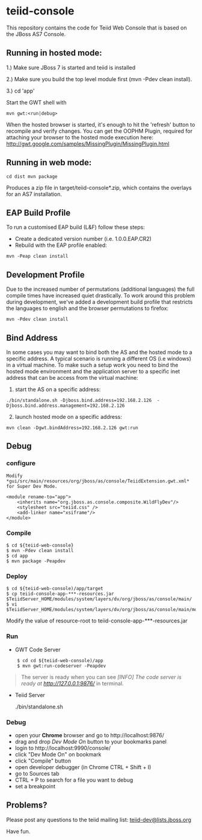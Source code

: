 # teiid-console

This repository contains the code for Teiid Web Console that is based on the JBoss AS7 Console.

## Running in hosted mode:

1.) Make sure JBoss 7 is started and teiid is installed

2.) Make sure you build the top level module first (mvn -Pdev clean install).

3.) cd 'app'

Start the GWT shell with

`mvn gwt:<run|debug>`

When the hosted browser is started, it's enough to hit the 'refresh' button to recompile
and verify changes. You can get the OOPHM Plugin, required for attaching your browser to the
hosted mode execution here: http://gwt.google.com/samples/MissingPlugin/MissingPlugin.html


## Running in web mode:

`cd dist
mvn package`

Produces a zip file in target/teiid-console*.zip, which contains the overlays for an AS7 installation.


## EAP Build Profile

To run a customised EAP build (L&F) follow these steps:

- Create a dedicated version number (i.e. 1.0.0.EAP.CR2)
- Rebuild with the EAP profile enabled: 

`mvn -Peap clean install`


## Development Profile

Due to the increased number of permutations (additional languages) the full compile times
have increased quiet drastically. To work around this problem during development, we've added
a development build profile that restricts the languages to english and the browser permutations to firefox:

`mvn -Pdev clean install`

## Bind Address

In some cases you may want to bind both the AS and the hosted mode to a specific address.
A typical scenario is running a different OS (i.e windows) in a virtual machine.
To make such a setup work you need to bind the hosted mode environment and the application server
to a specific inet address that can be access from the virtual machine:

1) start the AS on a specific address:

`./bin/standalone.sh -Djboss.bind.address=192.168.2.126 
  -Djboss.bind.address.management=192.168.2.126`

2) launch hosted mode on a specific address:

`mvn clean -Dgwt.bindAddress=192.168.2.126 gwt:run`

## Debug

### configure

    Modify *gui/src/main/resources/org/jboss/as/console/TeiidExtension.gwt.xml* for Super Dev Mode.
~~~~
<module rename-to="app">
    <inherits name="org.jboss.as.console.composite.WildFlyDev"/>
    <stylesheet src="teiid.css" />
    <add-linker name="xsiframe"/> 
</module>
~~~~

### Compile 

~~~~
$ cd ${teiid-web-console}
$ mvn -Pdev clean install 
$ cd app
$ mvn package -Peapdev
~~~~

### Deploy

~~~
$ cd ${teiid-web-console)/app/target
$ cp teiid-console-app-***-resources.jar $TeiidServer_HOME/modules/system/layers/dv/org/jboss/as/console/main/
$ vi $TeiidServer_HOME/modules/system/layers/dv/org/jboss/as/console/main/module.xml 
~~~

Modify the value of  resource-root to teiid-console-app-***-resources.jar

### Run

* GWT Code Server
~~~~
    $ cd cd ${teiid-web-console)/app
    $ mvn gwt:run-codeserver -Peapdev  
~~~~

>The server is ready when you can see *[INFO] The code server is ready at http://127.0.0.1:9876/* in terminal.

* Teiid Server
    
    ./bin/standalone.sh  

### Debug

* open your **Chrome** browser and go to http://localhost:9876/
* drag and drop *Dev Mode On* button to your bookmarks panel
* login to http://localhost:9990/console/
* click "Dev Mode On" on bookmark
* click "Compile" button
* open developer debugger (in Chrome CTRL + Shift + I)
* go to Sources tab
* CTRL + P to search for a file you want to debug
* set a breakpoint


## Problems?

Please post any questions to the teiid mailing list:
 teiid-dev@lists.jboss.org

Have fun.
